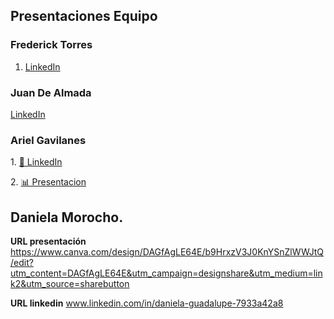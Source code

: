## Presentaciones Equipo
### Frederick Torres
1. [LinkedIn](https://www.linkedin.com/in/frederick-damian-torres-cando-43a4b9325)



### Juan De Almada
[LinkedIn](linkedin.com/in/juan-manuel-alejandro-de-almada-arteaga-464597350)
### Ariel Gavilanes
<p>
  1. <a href="https://www.linkedin.com/in/ariel-gavilanes-38283534b/">💼 LinkedIn</a>
</p>
<p>
  2. <a href="https://www.canva.com/design/DAGfAfFpLhI/p34IOJcU3MariUkHCc8eWg/edit?utm_content=DAGfAfFpLhI&utm_campaign=designshare&utm_medium=link2&utm_source=sharebutton">📊 Presentacion</a>
</p>


## Daniela Morocho.


**URL presentación** https://www.canva.com/design/DAGfAgLE64E/b9HrxzV3J0KnYSnZlWWJtQ/edit?utm_content=DAGfAgLE64E&utm_campaign=designshare&utm_medium=link2&utm_source=sharebutton

**URL linkedin** www.linkedin.com/in/daniela-guadalupe-7933a42a8

